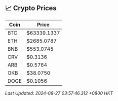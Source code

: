 ## 📈 Crypto Prices

| Coin | Price |
| ---- | ----- |
| BTC | $63339.1337 |
| ETH | $2685.0787 |
| BNB | $553.0745 |
| CRV | $0.3136 |
| ARB | $0.5764 |
| OKB | $38.0750 |
| DOGE | $0.1056 |

_Last Updated: 2024-08-27 03:57:46.312 +0800 HKT_